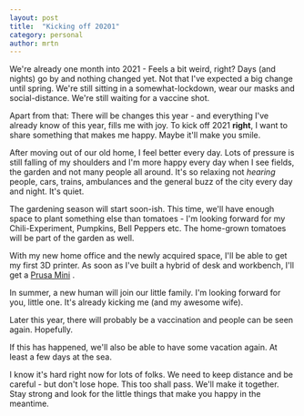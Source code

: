 ```yaml
---
layout: post
title:  "Kicking off 20201"
category: personal
author: mrtn
---
```


We're already one month into 2021 - Feels a bit weird, right? Days (and nights) go by and nothing changed yet. Not that I've expected a big change until spring. We're still sitting in a somewhat-lockdown, wear our masks and social-distance. We're still waiting for a vaccine shot. 

Apart from that: There will be changes this year - and everything I've already know of this year, fills me with joy. To kick off 2021 **right**, I want to share something that makes me happy. Maybe it'll make you smile. 

After moving out of our old home, I feel better every day. Lots of pressure is still falling of my shoulders and I'm more happy every day when I see fields, the garden and not many people all around. It's so relaxing not _hearing_ people, cars, trains, ambulances and the general buzz of the city every day and night. It's quiet. 

The gardening season will start soon-ish. This time, we'll have enough space to plant something else than tomatoes - I'm looking forward for my Chili-Experiment, Pumpkins, Bell Peppers etc. The home-grown tomatoes will be part of the garden as well.

With my new home office and the newly acquired space, I'll be able to get my first 3D printer. As soon as I've built a hybrid of desk and workbench, I'll get a [Prusa Mini](https://www.prusa3d.com/original-prusa-mini/) .

In summer, a new human will join our little family. I'm looking forward for you, little one. It's already kicking me (and my awesome wife). 

Later this year, there will probably be a vaccination and people can be seen again. Hopefully. 

If this has happened, we'll also be able to have some vacation again. At least a few days at the sea. 

I know it's hard right now for lots of folks. We need to keep distance and be careful - but don't lose hope. This too shall pass. We'll make it together. Stay strong and look for the little things that make you happy in the meantime. 


